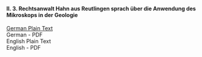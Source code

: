#### II. 3. Rechtsanwalt Hahn aus Reutlingen sprach über die Anwendung des Mikroskops in der Geologie

[German Plain Text](full-text-german.md#ii-vorträge)  
German - PDF  
English Plain Text  
English - PDF  
